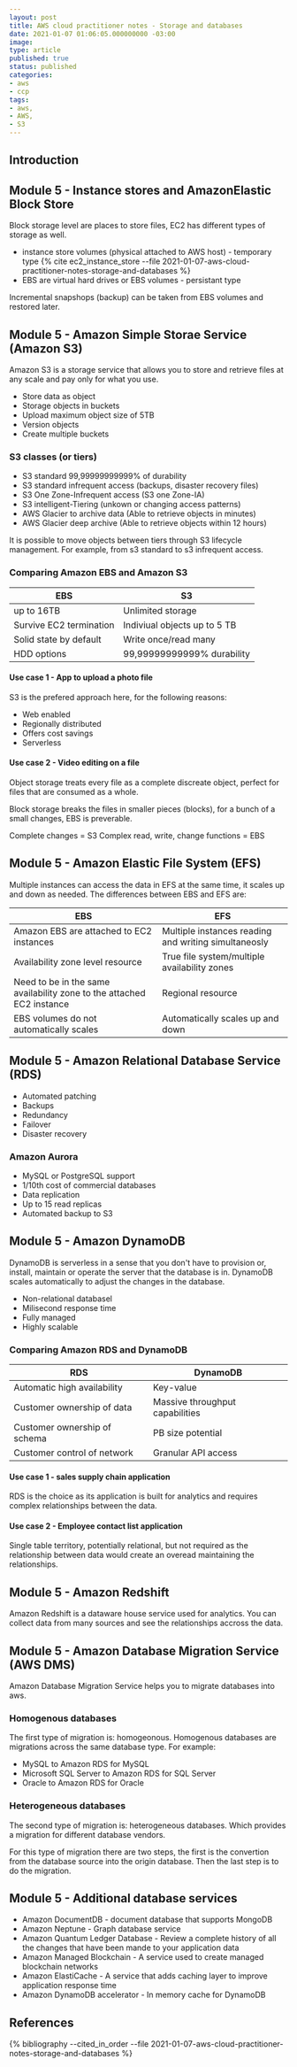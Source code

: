 ```yaml
---
layout: post
title: AWS cloud practitioner notes - Storage and databases
date: 2021-01-07 01:06:05.000000000 -03:00
image: 
type: article
published: true
status: published
categories:
- aws
- ccp
tags:
- aws,
- AWS,
- S3
---
```


## Introduction

## Module 5 - Instance stores and AmazonElastic Block Store

Block storage level are places to store files, EC2 has different types
of storage as well.

- instance store volumes (physical attached to AWS host) - temporary type {% cite ec2_instance_store --file 2021-01-07-aws-cloud-practitioner-notes-storage-and-databases %}
- EBS are virtual hard drives or EBS volumes - persistant type

Incremental snapshops (backup) can be taken from EBS volumes and restored later.

## Module 5 - Amazon Simple Storae Service (Amazon S3)

Amazon S3 is a storage service that allows you to store and retrieve files at any scale and pay only for what you use.

- Store data as object
- Storage objects in buckets
- Upload maximum object size of 5TB
- Version objects
- Create multiple buckets

### S3 classes (or tiers)

- S3 standard 99,99999999999% of durability 
- S3 standard infrequent access (backups, disaster recovery files)
- S3 One Zone-Infrequent access (S3 one Zone-IA)
- S3 intelligent-Tiering (unkown or changing access patterns)
- AWS Glacier to archive data (Able to retrieve objects in minutes)
- AWS Glacier deep archive (Able to retrieve objects within 12 hours)

It is possible to move objects between tiers through S3 lifecycle management. For example, from s3 standard to s3 infrequent access.

### Comparing Amazon EBS and Amazon S3

|EBS|S3|
|---|--|
|up to 16TB|Unlimited storage|
|Survive EC2 termination|Indiviual objects up to 5 TB|
|Solid state by default|Write once/read many|
|HDD options|99,99999999999% durability|

#### Use case 1 - App to upload a photo file

S3 is the prefered approach here, for the following reasons:

- Web enabled
- Regionally distributed
- Offers cost savings
- Serverless

#### Use case 2 - Video editing on a file

Object storage treats every file as a complete discreate object, perfect for files that are consumed as a whole.

Block storage breaks the files in smaller pieces (blocks), for a bunch of a small changes, EBS is preverable.

Complete changes = S3
Complex read, write, change functions = EBS

## Module 5 - Amazon Elastic File System (EFS)

Multiple instances can access the data in EFS at the same time, it scales
up and down as needed. The differences between EBS and EFS are:

|EBS|EFS|
|---|---|
|Amazon EBS are attached to EC2 instances|Multiple instances reading and writing simultaneosly|
|Availability zone level resource|True file system/multiple availability zones|
|Need to be in the same availability zone to the attached EC2 instance|Regional resource|
|EBS volumes do not automatically scales|Automatically scales up and down|

## Module 5 - Amazon Relational Database Service (RDS)

- Automated patching
- Backups
- Redundancy
- Failover
- Disaster recovery

### Amazon Aurora

- MySQL or PostgreSQL support
- 1/10th cost of commercial databases
- Data replication
- Up to 15 read replicas
- Automated backup to S3

## Module 5 - Amazon DynamoDB

DynamoDB is serverless in a sense that you don't have to provision or, install, maintain or operate the server that the database is in. DynamoDB
scales automatically to adjust the changes in the database.

- Non-relational databasel
- Milisecond response time
- Fully managed
- Highly scalable

### Comparing Amazon RDS and DynamoDB

|RDS|DynamoDB|
|---|--------|
|Automatic high availability|Key-value|
|Customer ownership of data|Massive throughput capabilities|
|Customer ownership of schema|PB size potential|
|Customer control of network|Granular API access|

#### Use case 1 - sales supply chain application

RDS is the choice as its application is built for analytics and requires
complex relationships between the data.

#### Use case 2 - Employee contact list application

Single table territory, potentially relational, but not required as the
relationship between data would create an overead maintaining the
relationships.

## Module 5 - Amazon Redshift

Amazon Redshift is a dataware house service used for analytics. You
can collect data from many sources and see the relationships accross
the data.

## Module 5 - Amazon Database Migration Service (AWS DMS)

Amazon Database Migration Service helps you to migrate databases into
aws.

### Homogenous databases

The first type of migration is: homogeonous. Homogenous databases are migrations across the same database type. For example: 

- MySQL to Amazon RDS for MySQL
- Microsoft SQL Server to Amazon RDS for SQL Server
- Oracle to Amazon RDS for Oracle

### Heterogeneous databases

The second type of migration is: heterogeneous databases. Which provides
a migration for different database vendors.

For this type of migration there are two steps, the first is the convertion from the database source into the origin database. Then
the last step is to do the migration.

## Module 5 - Additional database services

- Amazon DocumentDB - document database that supports MongoDB
- Amazon Neptune - Graph database service
- Amazon Quantum Ledger Database - Review a complete history of all the changes that have been mande to your application data
- Amazon Managed Blockchain - A service used to create managed blockchain networks
- Amazon ElastiCache - A service that adds caching layer to improve application response time
- Amazon DynamoDB accelerator - In memory cache for DynamoDB

## References

{% bibliography --cited_in_order --file 2021-01-07-aws-cloud-practitioner-notes-storage-and-databases %}